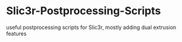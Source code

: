 # Slic3r-Postprocessing-Scripts
useful postprocessing scripts for Slic3r, mostly adding dual extrusion features
